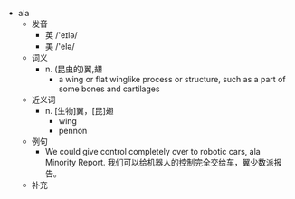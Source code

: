 - ala
  - 发音
    - 英 /'eɪlə/
    - 美 /'elə/
  - 词义
    - n. (昆虫的)翼,翅
      - a wing or flat winglike process or structure, such as a part of some bones and cartilages 
  - 近义词
    - n. [生物]翼，[昆]翅
      - wing
      - pennon
  - 例句
    - We could give control completely over to robotic cars, ala Minority Report. 我们可以给机器人的控制完全交给车，翼少数派报告。
  - 补充